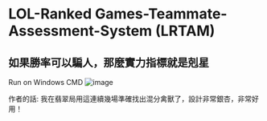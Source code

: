 # LOL-Ranked Games-Teammate-Assessment-System (LRTAM)
## 如果勝率可以騙人，那麼實力指標就是剋星
Run on Windows CMD
![image](https://github.com/hung0125/LOL-Ranked-Games-Teammate-Assessment-Model/assets/65654501/cc5ae551-1693-4996-bf18-7e162fa8e327)

作者的話: 我在翡翠局用這連續幾場準確找出混分禽獸了，設計非常銀杏，非常好用！
